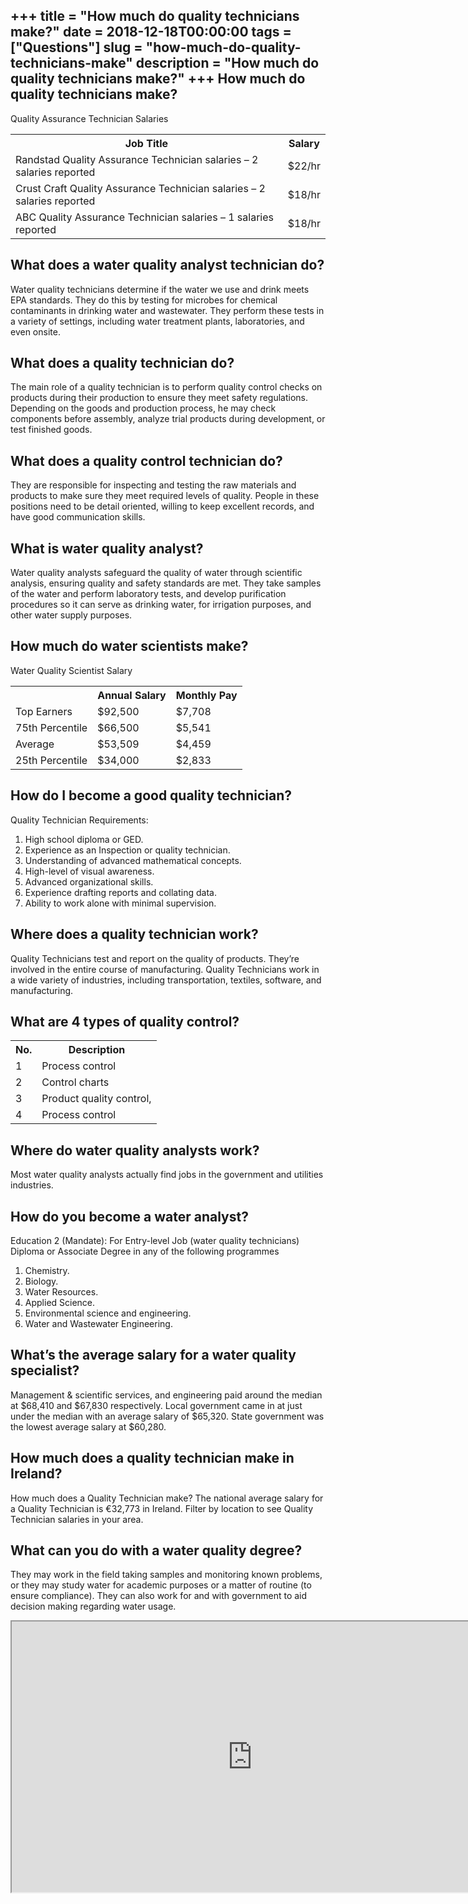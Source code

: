 +++
title = "How much do quality technicians make?"
date = 2018-12-18T00:00:00
tags = ["Questions"]
slug = "how-much-do-quality-technicians-make"
description = "How much do quality technicians make?"
+++
How much do quality technicians make?
-------------------------------------

Quality Assurance Technician Salaries

<table><tr><th>Job Title</th><th>Salary</th></tr><tr><td>Randstad Quality Assurance Technician salaries – 2 salaries reported</td><td>$22/hr</td></tr><tr><td>Crust Craft Quality Assurance Technician salaries – 2 salaries reported</td><td>$18/hr</td></tr><tr><td>ABC Quality Assurance Technician salaries – 1 salaries reported</td><td>$18/hr</td></tr></table>

What does a water quality analyst technician do?
------------------------------------------------

Water quality technicians determine if the water we use and drink meets EPA standards. They do this by testing for microbes for chemical contaminants in drinking water and wastewater. They perform these tests in a variety of settings, including water treatment plants, laboratories, and even onsite.

What does a quality technician do?
----------------------------------

The main role of a quality technician is to perform quality control checks on products during their production to ensure they meet safety regulations. Depending on the goods and production process, he may check components before assembly, analyze trial products during development, or test finished goods.

What does a quality control technician do?
------------------------------------------

They are responsible for inspecting and testing the raw materials and products to make sure they meet required levels of quality. People in these positions need to be detail oriented, willing to keep excellent records, and have good communication skills.

What is water quality analyst?
------------------------------

Water quality analysts safeguard the quality of water through scientific analysis, ensuring quality and safety standards are met. They take samples of the water and perform laboratory tests, and develop purification procedures so it can serve as drinking water, for irrigation purposes, and other water supply purposes.

How much do water scientists make?
----------------------------------

Water Quality Scientist Salary

<table><tr><th></th><th>Annual Salary</th><th>Monthly Pay</th></tr><tr><td>Top Earners</td><td>$92,500</td><td>$7,708</td></tr><tr><td>75th Percentile</td><td>$66,500</td><td>$5,541</td></tr><tr><td>Average</td><td>$53,509</td><td>$4,459</td></tr><tr><td>25th Percentile</td><td>$34,000</td><td>$2,833</td></tr></table>

How do I become a good quality technician?
------------------------------------------

Quality Technician Requirements:

1. High school diploma or GED.
2. Experience as an Inspection or quality technician.
3. Understanding of advanced mathematical concepts.
4. High-level of visual awareness.
5. Advanced organizational skills.
6. Experience drafting reports and collating data.
7. Ability to work alone with minimal supervision.

Where does a quality technician work?
-------------------------------------

Quality Technicians test and report on the quality of products. They’re involved in the entire course of manufacturing. Quality Technicians work in a wide variety of industries, including transportation, textiles, software, and manufacturing.

What are 4 types of quality control?
------------------------------------

<table><tr><th>No.</th><th>Description</th></tr><tr><td>1</td><td>Process control</td></tr><tr><td>2</td><td>Control charts</td></tr><tr><td>3</td><td>Product quality control,</td></tr><tr><td>4</td><td>Process control</td></tr></table>

Where do water quality analysts work?
-------------------------------------

Most water quality analysts actually find jobs in the government and utilities industries.

How do you become a water analyst?
----------------------------------

Education 2 (Mandate): For Entry-level Job (water quality technicians) Diploma or Associate Degree in any of the following programmes

1. Chemistry.
2. Biology.
3. Water Resources.
4. Applied Science.
5. Environmental science and engineering.
6. Water and Wastewater Engineering.

What’s the average salary for a water quality specialist?
---------------------------------------------------------

Management &amp; scientific services, and engineering paid around the median at $68,410 and $67,830 respectively. Local government came in at just under the median with an average salary of $65,320. State government was the lowest average salary at $60,280.

How much does a quality technician make in Ireland?
---------------------------------------------------

How much does a Quality Technician make? The national average salary for a Quality Technician is €32,773 in Ireland. Filter by location to see Quality Technician salaries in your area.

What can you do with a water quality degree?
--------------------------------------------

They may work in the field taking samples and monitoring known problems, or they may study water for academic purposes or a matter of routine (to ensure compliance). They can also work for and with government to aid decision making regarding water usage.

<iframe allow="accelerometer; autoplay; clipboard-write; encrypted-media; gyroscope; picture-in-picture" allowfullscreen="" class="__youtube_prefs__  epyt-is-override  no-lazyload" data-no-lazy="1" data-origheight="433" data-origwidth="770" data-skipgform_ajax_framebjll="" height="433" id="_ytid_23240" loading="lazy" src="https://www.youtube.com/embed/H8fvSLBOUtU?enablejsapi=1&autoplay=0&cc_load_policy=0&cc_lang_pref=&iv_load_policy=1&loop=0&modestbranding=0&rel=1&fs=1&playsinline=0&autohide=2&theme=dark&color=red&controls=1&" title="YouTube player" width="770"></iframe>